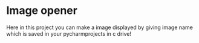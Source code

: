 # Image opener
Here in this project you can make a image displayed by giving image name which is saved in your pycharmprojects in c drive!
